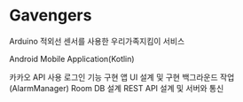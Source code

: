 # Gavengers

Arduino 적외선 센서를 사용한 우리가족지킴이 서비스

Android Mobile Application(Kotlin)

카카오 API 사용 로그인 기능 구현
앱 UI 설계 및 구현 백그라운드 작업(AlarmManager)
Room DB 설계
REST API 설계 및 서버와 통신
